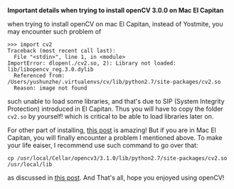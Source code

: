 **Important details when trying to install openCV 3.0.0 on Mac El Capitan**

when trying to install openCV on mac El Capitan, instead of Yostmite, you may encounter such problem of 

```
>>> import cv2
Traceback (most recent call last):
  File "<stdin>", line 1, in <module>
ImportError: dlopen(./cv2.so, 2): Library not loaded: lib/libopencv_reg.3.0.dylib
  Referenced from: /Users/yushunzhe/.virtualenvs/cv/lib/python2.7/site-packages/cv2.so
  Reason: image not found
```

such unable to load some libraries, and that's due to  SIP (System Integrity Protection) introduced in El Capitan. Thus you will have to copy the folder `cv2.so` by yourself! which is critical to be able to load libraries later on. 

For other part of installing, [this post](http://www.pyimagesearch.com/2015/06/15/install-opencv-3-0-and-python-2-7-on-osx/) is amazing! But if you are in Mac El Capitan, you will finally encounter a problem I mentioned above. To make your life eaiser, I recommend use such command to go over that:

```
cp /usr/local/Cellar/opencv3/3.1.0/lib/python2.7/site-packages/cv2.so /usr/local/lib
```

as discussed in [this post](https://github.com/Itseez/opencv/issues/5447). And That's all, hope you enjoyed using openCV!